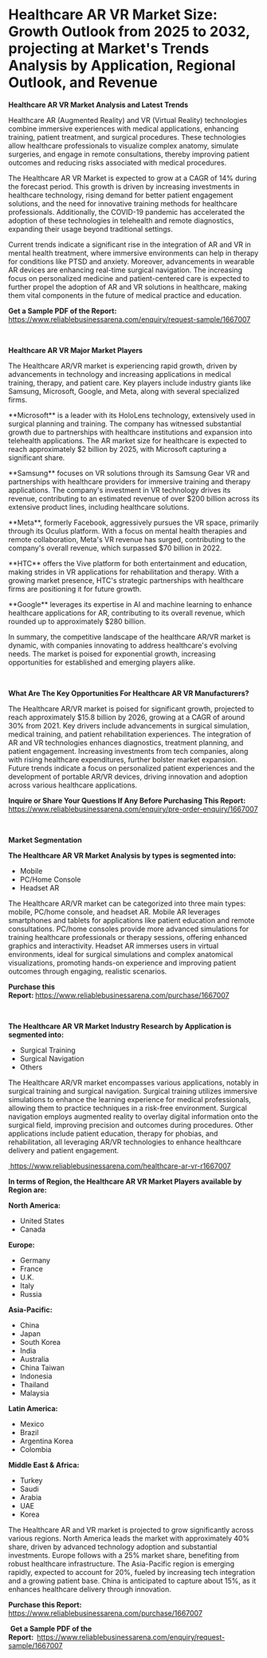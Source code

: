 <p><h1>Healthcare AR VR Market Size: Growth Outlook from 2025 to 2032, projecting at Market's Trends Analysis by Application, Regional Outlook, and Revenue</h1></p><p><strong>Healthcare AR VR Market Analysis and Latest Trends</strong></p>
<p><p>Healthcare AR (Augmented Reality) and VR (Virtual Reality) technologies combine immersive experiences with medical applications, enhancing training, patient treatment, and surgical procedures. These technologies allow healthcare professionals to visualize complex anatomy, simulate surgeries, and engage in remote consultations, thereby improving patient outcomes and reducing risks associated with medical procedures. </p><p>The Healthcare AR VR Market is expected to grow at a CAGR of 14% during the forecast period. This growth is driven by increasing investments in healthcare technology, rising demand for better patient engagement solutions, and the need for innovative training methods for healthcare professionals. Additionally, the COVID-19 pandemic has accelerated the adoption of these technologies in telehealth and remote diagnostics, expanding their usage beyond traditional settings.</p><p>Current trends indicate a significant rise in the integration of AR and VR in mental health treatment, where immersive environments can help in therapy for conditions like PTSD and anxiety. Moreover, advancements in wearable AR devices are enhancing real-time surgical navigation. The increasing focus on personalized medicine and patient-centered care is expected to further propel the adoption of AR and VR solutions in healthcare, making them vital components in the future of medical practice and education.</p></p>
<p><strong>Get a Sample PDF of the Report:&nbsp;</strong> <a href="https://www.reliablebusinessarena.com/enquiry/request-sample/1667007?utm_campaign=3582&utm_medium=2&utm_source=Github&utm_content=ia&utm_term=18042025&utm_id=healthcare-ar-vr">https://www.reliablebusinessarena.com/enquiry/request-sample/1667007</a></p>
<p>&nbsp;</p>
<p><strong>Healthcare AR VR Major Market Players</strong></p>
<p><p>The Healthcare AR/VR market is experiencing rapid growth, driven by advancements in technology and increasing applications in medical training, therapy, and patient care. Key players include industry giants like Samsung, Microsoft, Google, and Meta, along with several specialized firms.</p><p>**Microsoft** is a leader with its HoloLens technology, extensively used in surgical planning and training. The company has witnessed substantial growth due to partnerships with healthcare institutions and expansion into telehealth applications. The AR market size for healthcare is expected to reach approximately $2 billion by 2025, with Microsoft capturing a significant share.</p><p>**Samsung** focuses on VR solutions through its Samsung Gear VR and partnerships with healthcare providers for immersive training and therapy applications. The company's investment in VR technology drives its revenue, contributing to an estimated revenue of over $200 billion across its extensive product lines, including healthcare solutions.</p><p>**Meta**, formerly Facebook, aggressively pursues the VR space, primarily through its Oculus platform. With a focus on mental health therapies and remote collaboration, Meta's VR revenue has surged, contributing to the company's overall revenue, which surpassed $70 billion in 2022.</p><p>**HTC** offers the Vive platform for both entertainment and education, making strides in VR applications for rehabilitation and therapy. With a growing market presence, HTC's strategic partnerships with healthcare firms are positioning it for future growth.</p><p>**Google** leverages its expertise in AI and machine learning to enhance healthcare applications for AR, contributing to its overall revenue, which rounded up to approximately $280 billion.</p><p>In summary, the competitive landscape of the healthcare AR/VR market is dynamic, with companies innovating to address healthcare's evolving needs. The market is poised for exponential growth, increasing opportunities for established and emerging players alike.</p></p>
<p>&nbsp;</p>
<p><strong>What Are The Key Opportunities For Healthcare AR VR Manufacturers?</strong></p>
<p><p>The Healthcare AR/VR market is poised for significant growth, projected to reach approximately $15.8 billion by 2026, growing at a CAGR of around 30% from 2021. Key drivers include advancements in surgical simulation, medical training, and patient rehabilitation experiences. The integration of AR and VR technologies enhances diagnostics, treatment planning, and patient engagement. Increasing investments from tech companies, along with rising healthcare expenditures, further bolster market expansion. Future trends indicate a focus on personalized patient experiences and the development of portable AR/VR devices, driving innovation and adoption across various healthcare applications.</p></p>
<p><strong>Inquire or Share Your Questions If Any Before Purchasing This Report:</strong> <a href="https://www.reliablebusinessarena.com/enquiry/pre-order-enquiry/1667007?utm_campaign=3582&utm_medium=2&utm_source=Github&utm_content=ia&utm_term=18042025&utm_id=healthcare-ar-vr">https://www.reliablebusinessarena.com/enquiry/pre-order-enquiry/1667007</a></p>
<p>&nbsp;</p>
<p><strong>Market Segmentation</strong></p>
<p><strong>The Healthcare AR VR Market Analysis by types is segmented into:</strong></p>
<p><ul><li>Mobile</li><li>PC/Home Console</li><li>Headset AR</li></ul></p>
<p><p>The Healthcare AR/VR market can be categorized into three main types: mobile, PC/home console, and headset AR. Mobile AR leverages smartphones and tablets for applications like patient education and remote consultations. PC/home consoles provide more advanced simulations for training healthcare professionals or therapy sessions, offering enhanced graphics and interactivity. Headset AR immerses users in virtual environments, ideal for surgical simulations and complex anatomical visualizations, promoting hands-on experience and improving patient outcomes through engaging, realistic scenarios.</p></p>
<p><strong>Purchase this Report:&nbsp;</strong><a href="https://www.reliablebusinessarena.com/purchase/1667007?utm_campaign=3582&utm_medium=2&utm_source=Github&utm_content=ia&utm_term=18042025&utm_id=healthcare-ar-vr">https://www.reliablebusinessarena.com/purchase/1667007</a></p>
<p>&nbsp;</p>
<p><strong>The Healthcare AR VR Market Industry Research by Application is segmented into:</strong></p>
<p><ul><li>Surgical Training</li><li>Surgical Navigation</li><li>Others</li></ul></p>
<p><p>The Healthcare AR/VR market encompasses various applications, notably in surgical training and surgical navigation. Surgical training utilizes immersive simulations to enhance the learning experience for medical professionals, allowing them to practice techniques in a risk-free environment. Surgical navigation employs augmented reality to overlay digital information onto the surgical field, improving precision and outcomes during procedures. Other applications include patient education, therapy for phobias, and rehabilitation, all leveraging AR/VR technologies to enhance healthcare delivery and patient engagement.</p></p>
<p><a href="https://www.reliablebusinessarena.com/healthcare-ar-vr-r1667007?utm_campaign=3582&utm_medium=2&utm_source=Github&utm_content=ia&utm_term=18042025&utm_id=healthcare-ar-vr">&nbsp;https://www.reliablebusinessarena.com/healthcare-ar-vr-r1667007</a></p>
<p><strong>In terms of Region, the Healthcare AR VR Market Players available by Region are:</strong></p>
<p>
    <p> <strong> North America: </strong>
        <ul>
            <li>United States</li>
            <li>Canada</li>
        </ul>
        </p> 
    <p> <strong> Europe: </strong>
        <ul>
            <li>Germany</li>
            <li>France</li>
            <li>U.K.</li>
            <li>Italy</li>
            <li>Russia</li>
        </ul>
        </p> 
    <p> <strong> Asia-Pacific: </strong>
        <ul>
            <li>China</li>
            <li>Japan</li>
            <li>South Korea</li>
            <li>India</li>
            <li>Australia</li>
            <li>China Taiwan</li>
            <li>Indonesia</li>
            <li>Thailand</li>
            <li>Malaysia</li>
        </ul>
        </p> 
    <p> <strong> Latin America: </strong>
        <ul>
            <li>Mexico</li>
            <li>Brazil</li>
            <li>Argentina Korea</li>
            <li>Colombia</li>
        </ul>
        </p> 
    <p> <strong> Middle East & Africa: </strong>
        <ul>
            <li>Turkey</li>
            <li>Saudi</li>
            <li>Arabia</li>
            <li>UAE</li>
            <li>Korea</li>
        </ul>
    </p>
    </p>
<p><p>The Healthcare AR and VR market is projected to grow significantly across various regions. North America leads the market with approximately 40% share, driven by advanced technology adoption and substantial investments. Europe follows with a 25% market share, benefiting from robust healthcare infrastructure. The Asia-Pacific region is emerging rapidly, expected to account for 20%, fueled by increasing tech integration and a growing patient base. China is anticipated to capture about 15%, as it enhances healthcare delivery through innovation.</p></p>
<p><strong>Purchase this Report: </strong><a href="https://www.reliablebusinessarena.com/purchase/1667007?utm_campaign=3582&utm_medium=2&utm_source=Github&utm_content=ia&utm_term=18042025&utm_id=healthcare-ar-vr">https://www.reliablebusinessarena.com/purchase/1667007</a></p>
<p>&nbsp;<strong>Get a Sample PDF of the Report:&nbsp;&nbsp;</strong><a href="https://www.reliablebusinessarena.com/enquiry/request-sample/1667007?utm_campaign=3582&utm_medium=2&utm_source=Github&utm_content=ia&utm_term=18042025&utm_id=healthcare-ar-vr">https://www.reliablebusinessarena.com/enquiry/request-sample/1667007</a></p>
<p><strong></strong></p>
<p><p></p><p></p><p></p></p>